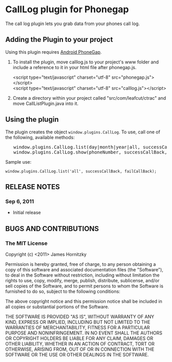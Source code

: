 # CallLog plugin for Phonegap #

The call log plugin lets you grab data from your phones call log. 

## Adding the Plugin to your project ##

Using this plugin requires [Android PhoneGap](http://github.com/phonegap/phonegap-android).

1. To install the plugin, move calllog.js to your project's www folder and include a reference to it in your html file after phonegap.js.

    &lt;script type="text/javascript" charset="utf-8" src="phonegap.js"&gt;&lt;/script&gt;<br/>
    &lt;script type="text/javascript" charset="utf-8" src="calllog.js"&gt;&lt;/script&gt;

2. Create a directory within your project called "src/com/leafcut/ctrac" and move CallListPlugin.java into it.

## Using the plugin ##

The plugin creates the object `window.plugins.CallLog`.  To use, call one of the following, available methods:

<pre>
   window.plugins.CallLog.list(day|month|year|all, successCallBack, failCallBack);
   window.plugins.CallLog.show(phoneNumber, successCallBack, failCallBack);
</pre>

Sample use:

    window.plugins.CallLog.list('all', successCallBack, failCallBack);

## RELEASE NOTES ##

### Sep 6, 2011 ###

* Initial release

## BUGS AND CONTRIBUTIONS ##


### The MIT License

Copyright (c) <2011> James Hornitzky

 Permission is hereby granted, free of charge, to any person obtaining a copy
 of this software and associated documentation files (the "Software"), to deal
 in the Software without restriction, including without limitation the rights
 to use, copy, modify, merge, publish, distribute, sublicense, and/or sell
 copies of the Software, and to permit persons to whom the Software is
 furnished to do so, subject to the following conditions:

 The above copyright notice and this permission notice shall be included in
 all copies or substantial portions of the Software.

 THE SOFTWARE IS PROVIDED "AS IS", WITHOUT WARRANTY OF ANY KIND, EXPRESS OR
 IMPLIED, INCLUDING BUT NOT LIMITED TO THE WARRANTIES OF MERCHANTABILITY,
 FITNESS FOR A PARTICULAR PURPOSE AND NONINFRINGEMENT. IN NO EVENT SHALL THE
 AUTHORS OR COPYRIGHT HOLDERS BE LIABLE FOR ANY CLAIM, DAMAGES OR OTHER
 LIABILITY, WHETHER IN AN ACTION OF CONTRACT, TORT OR OTHERWISE, ARISING FROM,
 OUT OF OR IN CONNECTION WITH THE SOFTWARE OR THE USE OR OTHER DEALINGS IN
 THE SOFTWARE.
 
